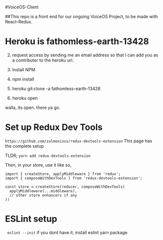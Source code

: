 #VoiceOS-Client

##This repo is a front end for our ongoing VoiceOS Project, to be made with React-Redux.

Heroku is fathomless-earth-13428
=======
2. request access by sending me an email address so that I can add you as a contributor to the heroku url.

3. Install NPM

4. npm install

5. heroku git:clone -a fathomless-earth-13428

6. heroku open

walla, its open.  there ya go.

# Set up Redux Dev Tools
` https://github.com/zalmoxisus/redux-devtools-extension `
This page has the complete setup

TLDR;
` yarn add redux-devtools-extension `

Then, in your store, use it like so,

```
import { createStore, applyMiddleware } from 'redux';
import { composeWithDevTools } from 'redux-devtools-extension';

const store = createStore(reducer, composeWithDevTools(
  applyMiddleware(...middleware),
  // other store enhancers if any
))
```

# ESLint setup
` eslint --init` 
if you dont have it, install eslint yarn package
